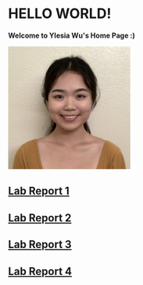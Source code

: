 # HELLO WORLD!

**Welcome to Ylesia Wu's Home Page :)**

<img src="IMG-5229.jpg" alt="drawing" width="250">

## [Lab Report 1](https://ylesia-wu.github.io/cse15l-lab-reports/lab-report-1.html)

## [Lab Report 2](https://ylesia-wu.github.io/cse15l-lab-reports/lab-report-2.html)

## [Lab Report 3](https://ylesia-wu.github.io/cse15l-lab-reports/lab-report-3.html)

## [Lab Report 4](https://ylesia-wu.github.io/cse15l-lab-reports/lab-report-4.html)
